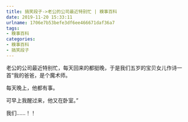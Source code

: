 ```yaml
---
title: 搞笑段子->老公的公司最近特别忙 | 糗事百科
date: 2019-11-20 15:33:11
urlname: 1706e7b53befe3df6ee466671daf36a7
tags: 
- 糗事百科
categories:
- 糗事百科
- 搞笑段子
---
```

老公的公司最近特别忙，每天回来的都挺晚，于是我们五岁的宝贝女儿作诗一首“我的爸爸，是个魔术师。

每天晚上，他都有事。

可早上我醒过来，他又在卧室。”

我们……！！


